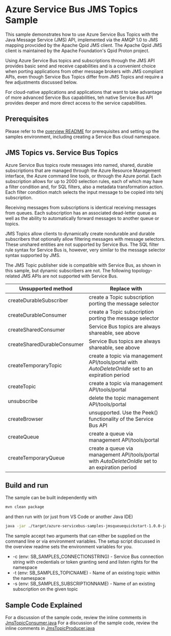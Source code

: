 # Azure Service Bus JMS Topics Sample

This sample demonstrates how to use Azure Service Bus Topics with the Java Message Service (JMS) API, 
implemented via the AMQP 1.0 to JMS mapping provcided by the Apache Qpid JMS client. The Apache Qpid 
JMS client is maintained by the Apache Foundation's Qpid Proton project.

Using Azure Service Bus topics and subscriptions through the JMS API provides basic send and receive 
capabilities and is a convenient choice when porting applications from other message brokers with JMS 
compliant APIs, even though Service Bus Topics differ from JMS Topics and require a few adjustments 
discussed below.

For cloud-native applications and applications that want to take advantage of more advanced Service Bus 
capabilities, teh native Service Bus API provides deeper and more direct access to the service 
capabilities. 

## Prerequisites

Please refer to the [overview README](../../readme.md) for prerequisites and setting up the samples 
environment, including creating a Service Bus cloud namespace. 

## JMS Topics vs. Service Bus Topics

Azure Service Bus topics route messages into named, shared, durable subscriptions that are managed through
the Azure Resource Management interface, the Azure command line tools, or through the Azure portal. Each
subscription allows for up to 2000 selection rules, each of which may have a filter condition and, for SQL 
filters, also a metadata transformation action. Each filter condition match selects the input message to 
be copied into tehj subscription.  

Receiving messages from subscriptions is identical receiving messages from queues. Each subscription 
has an associated dead-letter queue as well as the ability to automatically forward messages to another 
queue or topics. 

JMS Topics allow clients to dynamically create nondurable and durable subscribers that optionally allow 
filtering  messages with message selectors. These unshared entities are not supported by Service Bus.
The SQL filter rule syntax for Service Bus is, however, very similar to the message selector syntax 
supported by JMS. 

The JMS Topic publisher side is compatible with Service Bus, as shown in this sample, but 
dynamic subscribers are not. The following topology-related JMS APIs are not supported with Service Bus. 


| Unsupported method          | Replace with                                                                             |
|-----------------------------|------------------------------------------------------------------------------------------|
| createDurableSubscriber     | create a Topic subscription porting the message selector                                 |
| createDurableConsumer       | create a Topic subscription porting the message selector                                 |
| createSharedConsumer        | Service Bus topics are always shareable, see above                                       |
| createSharedDurableConsumer | Service Bus topics are always shareable, see above                                       |
| createTemporaryTopic        | create a topic via management API/tools/portal with *AutoDeleteOnIdle* set to an expiration period |
| createTopic                 | create a topic via management API/tools/portal                                           |
| unsubscribe                 | delete the topic management API/tools/portal                                             |
| createBrowser               | unsupported. Use the Peek() functionality of the Service Bus API                         |
| createQueue                 | create a queue via management API/tools/portal                                           | 
| createTemporaryQueue        | create a queue via management API/tools/portal with *AutoDeleteOnIdle* set to an expiration period |


## Build and run

The sample can be built independently with 

```bash
mvn clean package 
```

and then run with (or just from VS Code or another Java IDE)

```bash
java -jar ./target/azure-servicebus-samples-jmsqueuequickstart-1.0.0-jar-with-dependencies.jar
```

The sample accept two arguments that can either be supplied on the command line or via environment
variables. The setup script discussed in the overview readme sets the environment variables for you.

* -c (env: SB_SAMPLES_CONNECTIONSTRING) - Service Bus connection string with credentials or 
                                          token granting send and listen rights for the namespace
* -t (env: SB_SAMPLES_TOPICNAME)        - Name of an existing topic within the namespace
* -s (env: SB_SAMPLES_SUBSCRIPTIONNAME) - Name of an existing subscription on the given topic

## Sample Code Explained

For a discussion of the sample code, review the inline comments in [JmsTopicConsumer.java](src/main/java/com/microsoft/azure/servicebus/samples/jmstopic/JmsTopicConsumer.java)
For a discussion of the sample code, review the inline comments in [JmsTopicProducer.java](src/main/java/com/microsoft/azure/servicebus/samples/jmstopic/JmsTopicProducer.java)
